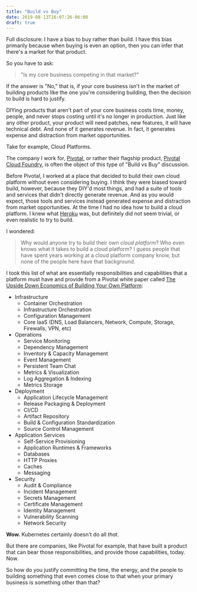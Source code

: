 ```yaml
---
title: "Build vs Buy"
date: 2019-08-13T16:07:26-06:00
draft: true
---
```


Full disclosure: I have a bias to buy rather than build. I have this bias primarily because when buying is even an option, then you can infer that there's a market for that product.

So you have to ask:

> "Is my core business competing in that market?"

If the answer is "No," that is, if your core business isn't in the market of building products like the one you're considering building, then the decision to build is hard to justify.

DIYing products that aren't part of your core business costs time, money, people, and never stops costing until it's no longer in production. Just like any other product, your product will need patches, new features, it will have technical debt. And none of it generates revenue. In fact, it generates expense and distraction from market opportunities.

Take for example, Cloud Platforms.

The company I work for, [Pivotal](https://pivotal.io/), or rather their flagship product, [Pivotal Cloud Foundry](https://pivotal.io/platform), is often the object of this type of "Build vs Buy" discussion.

Before Pivotal, I worked at a place that decided to build their own cloud platform without even considering buying. I think they were biased toward build, however, because they DIY'd most things, and had a suite of tools and services that didn't directly generate revenue. And as you would expect, those tools and services instead generated expense and distraction from market opportunities. At the time I had no idea how to build a cloud platform. I knew what [Heroku](https://www.heroku.com/) was, but definitely did not seem trivial, or even realistic to try to build.

I wondered:

> Why would anyone try to build their own _cloud platform_? Who even knows what it takes to build a cloud platform? I guess people that have spent years working at a cloud platform company know, but none of the people here have that background.

I took this list of what are essentially responsibilities and capabilities that a platform must have and provide from a Pivotal white paper called [The Upside Down Economics of Building Your Own Platform](https://content.pivotal.io/white-papers/the-upside-down-economics-of-building-your-own-platform):

*   Infrastructure
    *   Container Orchestration
    *   Infrastructure Orchestration
    *   Configuration Management
    *   Core IaaS (DNS, Load Balancers, Network, Compute, Storage, Firewalls, VPN, etc)
*   Operations
    *   Service Monitoring
    *   Dependency Management
    *   Inventory & Capacity Management
    *   Event Management
    *   Persistent Team Chat
    *   Metrics & Visualization
    *   Log Aggregation & Indexing
    *   Metrics Storage
*   Deployment
    *   Application Lifecycle Management
    *   Release Packaging & Deployment
    *   CI/CD
    *   Artifact Repository
    *   Build & Configuration Standardization
    *   Source Control Management
*   Application Services
    *   Self-Service Provisioning
    *   Application Runtimes & Frameworks
    *   Databases
    *   HTTP Proxies
    *   Caches
    *   Messaging
*   Security
    *   Audit & Compliance
    *   Incident Management
    *   Secrets Management
    *   Certificate Management
    *   Identity Management
    *   Vulnerability Scanning
    *   Network Security

**Wow.** Kubernetes certainly doesn't do all _that_.

But there are companies, like Pivotal for example, that have built a product that can bear those responsibilities, and provide those capabilities, today. Now.

So how do you justify committing the time, the energy, and the people to building something that even comes close to that when your primary business is something other than that?



